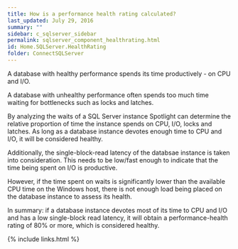```yaml
---
title: How is a performance health rating calculated?
last_updated: July 29, 2016
summary: ""
sidebar: c_sqlserver_sidebar
permalink: sqlserver_component_healthrating.html
id: Home.SQLServer.HealthRating
folder: ConnectSQLServer
---
```



A database with healthy performance spends its time productively - on CPU and I/O.

A database with unhealthy performance often spends too much time waiting for bottlenecks such as locks and latches.

By analyzing the waits of a SQL Server instance Spotlight can determine the relative proportion of time the instance spends on CPU, I/O, locks and latches. As long as a database instance devotes enough time to CPU and I/O, it will be considered healthy.

Additionally, the single-block-read latency of the databsae instance is taken into consideration. This needs to be low/fast enough to indicate that the time being spent on I/O is productive.

However, if the time spent on waits is significantly lower than the available CPU time on the Windows host, there is not enough load being placed on the database instance to assess its health.

In summary: if a database instance devotes most of its time to CPU and I/O and has a low single-block read latency, it will obtain a performance-health rating of 80% or more, which is considered healthy.

{% include links.html %}
